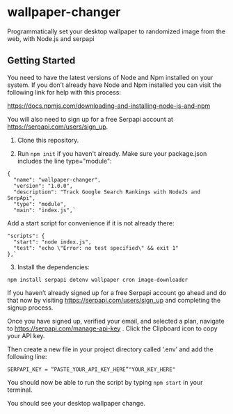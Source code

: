 # wallpaper-changer
Programmatically set your desktop wallpaper to randomized image from the web, with Node.js and serpapi

## Getting Started

You need to have the latest versions of Node and Npm installed on your system. If you don’t already have Node and Npm installed you can visit the following link for help with this process: 

https://docs.npmjs.com/downloading-and-installing-node-js-and-npm 

You will also need to sign up for a free Serpapi account at https://serpapi.com/users/sign_up.



1. Clone this repository.


2. Run `npm init` if you haven't already. Make sure your package.json includes the line type="module":

```
{
  "name": "wallpaper-changer",  
  "version": "1.0.0",  
  "description": "Track Google Search Rankings with NodeJs and SerpApi",  
  "type": "module",  
  "main": "index.js",`  
```

Add a start script for convenience if it is not already there:
  
  ```
  "scripts": {
    "start": "node index.js",
    "test": "echo \"Error: no test specified\" && exit 1"
  },`
  ```
  
3. Install the dependencies:

`npm install serpapi dotenv wallpaper cron image-downloader`


If you haven’t already signed up for a free Serpapi account go ahead and do that now by visiting https://serpapi.com/users/sign_up and completing the signup process.

Once you have signed up, verified your email, and selected a plan, navigate to https://serpapi.com/manage-api-key . Click the Clipboard icon to copy your API key. 

Then create a new file in your project directory called ‘.env’ and add the following line: 

`SERPAPI_KEY = “PASTE_YOUR_API_KEY_HERE”"YOUR_KEY_HERE"`

You should now be able to run the script by typing `npm start` in your terminal.

You should see your desktop wallpaper change.
